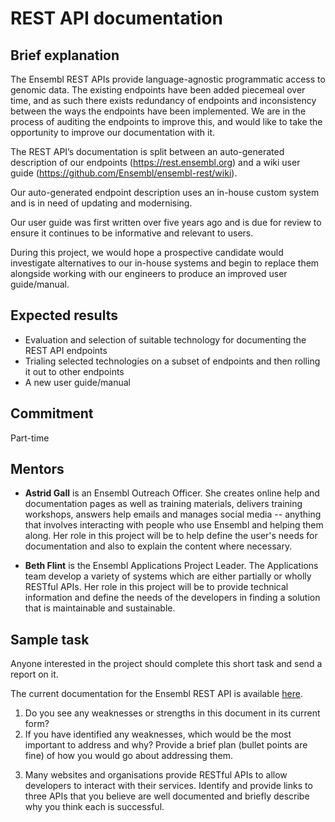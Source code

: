 # REST API documentation

## Brief explanation

The Ensembl REST APIs provide language-agnostic programmatic access to genomic data. The existing endpoints have been added piecemeal over time, and as such there exists redundancy of endpoints and inconsistency between the ways the endpoints have been implemented. We are in the process of auditing the endpoints to improve this, and would like to take the opportunity to improve our documentation with it.

The REST API’s documentation is split between an auto-generated description of our endpoints (https://rest.ensembl.org) and a wiki user guide (https://github.com/Ensembl/ensembl-rest/wiki).

Our auto-generated endpoint description uses an in-house custom system and is in need of updating and modernising.

Our user guide was first written over five years ago and is due for review to ensure it continues to be informative and relevant to users.

During this project, we would hope a prospective candidate would investigate alternatives to our in-house systems and begin to replace them alongside working with our engineers to produce an improved user guide/manual.

## Expected results

* Evaluation and selection of suitable technology for documenting the REST API endpoints
* Trialing selected technologies on a subset of endpoints and then rolling it out to other endpoints
* A new user guide/manual

## Commitment

Part-time

## Mentors

* **Astrid Gall** is an Ensembl Outreach Officer. She creates online help and documentation pages as well as training materials, delivers training workshops, answers help emails and manages social media -- anything that involves interacting with people who use Ensembl and helping them along. Her role in this project will be to help define the user's needs for documentation and also to explain the content where necessary.

* **Beth Flint** is the Ensembl Applications Project Leader.  The Applications team develop a variety of systems which are either partially or wholly RESTful APIs.  Her role in this project will be to provide technical information and define the needs of the developers in finding a solution that is maintainable and sustainable. 
## Sample task

Anyone interested in the project should complete this short task and send a report on it.

The current documentation for the Ensembl REST API is available [here](http://rest.ensembl.org/).   

1. Do you see any weaknesses or strengths in this document in its current form?
2. If you have identified any weaknesses, which would be the most important to address and why? Provide a brief plan (bullet points are fine) of how you would go about addressing them. 
3) Many websites and organisations provide RESTful APIs to allow developers to interact with their services.  Identify and provide links to three APIs that you believe are well documented and briefly describe why you think each is successful.
